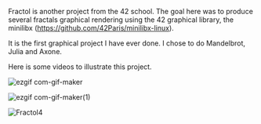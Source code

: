 Fractol is another project from the 42 school. The goal here was to produce several fractals graphical rendering using the 42 graphical library, the minilibx (https://github.com/42Paris/minilibx-linux).

It is the first graphical project I have ever done. I chose to do Mandelbrot, Julia and Axone.

Here is some videos to illustrate this project.

![ezgif com-gif-maker](https://user-images.githubusercontent.com/55747965/147465031-97b8a53c-5afa-47fe-9989-710a86540d4a.gif)

![ezgif com-gif-maker(1)](https://user-images.githubusercontent.com/55747965/147465524-74384c67-6565-42f3-b510-da1b87680bdf.gif)

![Fractol4](https://user-images.githubusercontent.com/55747965/147467058-e59d4e05-678d-4ffd-a79d-b3984afe4a7a.gif)
